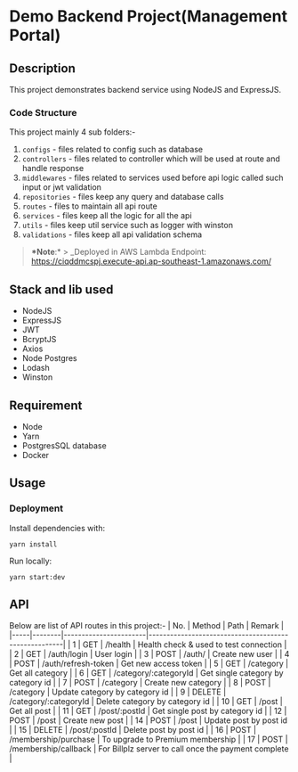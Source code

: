 # Demo Backend Project(Management Portal)

## Description

This project demonstrates backend service using NodeJS and ExpressJS.

### Code Structure

This project mainly 4 sub folders:-

1. `configs` - files related to config such as database
2. `controllers` - files related to controller which will be used at route and handle response
3. `middlewares` - files related to services used before api logic called such input or jwt validation
4. `repositories` -  files keep any query and database calls
5. `routes` - files to maintain all api route
6. `services` - files keep all the logic for all the api
7. `utils` - files keep util service such as logger with winston
4. `validations` - files keep all api validation schema

> **\*Note**:\* > _Deployed in AWS 
> Lambda Endpoint: https://ciqddmcspj.execute-api.ap-southeast-1.amazonaws.com/

## Stack and lib used

- NodeJS
- ExpressJS
- JWT
- BcryptJS
- Axios
- Node Postgres
- Lodash
- Winston

## Requirement

- Node
- Yarn
- PostgresSQL database
- Docker

## Usage

### Deployment

Install dependencies with:

```
yarn install
```
Run locally: 

```
yarn start:dev
```

## API

Below are list of API routes in this project:-
| No. | Method | Path                  | Remark                                               |
|-----|--------|-----------------------|------------------------------------------------------|
| 1   | GET    | /health               | Health check & used to test connection               |
| 2   | GET    | /auth/login           | User login                                           |
| 3   | POST   | /auth/                | Create new user                                      |
| 4   | POST   | /auth/refresh-token   | Get new access token                                 |
| 5   | GET    | /category             | Get all category                                     |
| 6   | GET    | /category/:categoryId | Get single category by category id                   |
| 7   | POST   | /category             | Create new category                                  |
| 8   | POST   | /category             | Update category by category id                       |
| 9   | DELETE | /category/:categoryId | Delete category by category id                       |
| 10  | GET    | /post                 | Get all post                                         |
| 11  | GET    | /post/:postId         | Get single post by category id                       |
| 12  | POST   | /post                 | Create new post                                      |
| 14  | POST   | /post                 | Update post by post id                               |
| 15  | DELETE | /post/:postId         | Delete post by post id                               |
| 16  | POST   | /membership/purchase  | To upgrade to Premium membership                     |
| 17  | POST   | /membership/callback  | For Billplz server to call once the payment complete |